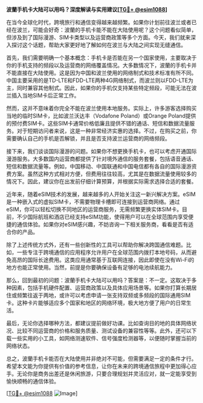 **波蘭手机卡大陆可以用吗？深度解读与实用建议[[TG💪+ @esim1088](https://t.me/s/esim1088)]**

在当今全球化时代，跨境旅行和通信变得越来越频繁。如果你计划前往波兰或者已经在波兰，可能会好奇：波蘭的手机卡能不能在大陆使用呢？这个问题看似简单，但涉及到了国际漫游、SIM卡类型以及运营商政策等多个方面。今天，我们就来深入探讨这个话题，帮助大家更好地了解如何在波兰与大陆之间实现无缝通信。

首先，我们需要明确一个基本概念：手机卡是否能在另一个国家使用，主要取决于你的手机支持的频段以及运营商的网络覆盖情况。大多数情况下，波蘭的手机卡并不能直接在大陆使用。这是因为中国和波兰使用的网络制式和技术标准有所不同。中国主要采用的是TD-LTE和FDD-LTE两种4G网络制式，而波兰则以FDD-LTE为主，同时兼容其他制式。因此，如果你的手机仅支持某些特定频段，可能无法在波兰插入当地SIM卡后正常工作。

然而，这并不意味着你完全不能在波兰使用本地服务。实际上，许多游客选择购买当地的临时SIM卡，比如波兰沃达丰（Vodafone Poland）或Orange Poland提供的预付费SIM卡。这些SIM卡通常价格低廉且提供不错的通话、短信和数据流量服务。对于短期访问者来说，这是一种非常经济实惠的选择。不过，在购买之前，你需要确认自己的手机是否解锁，并且是否支持波兰运营商的网络频段。

接下来，我们谈谈国际漫游的问题。如果你不想更换手机卡，也可以考虑开通国际漫游服务。大多数国内运营商都提供了针对境外通信的服务套餐，包括语音通话、短信和数据流量等。例如，中国移动、中国联通和中国电信都有各自的国际漫游资费方案。虽然这种方式相对方便，但费用往往较高，尤其是在数据流量使用较多的情况下。因此，建议你在出发前仔细计算预算，并根据实际需求选择合适的套餐。

近年来，随着eSIM技术的发展，越来越多的人开始关注这一新兴解决方案。eSIM是一种嵌入式的虚拟SIM卡，不需要物理卡槽即可连接到运营商网络。通过eSIM，你可以轻松切换不同地区的运营商服务，无需频繁更换实体SIM卡。目前，不少国际航班和酒店已经支持eSIM功能，使得用户可以在全球范围内享受便捷的通信体验。如果你对eSIM感兴趣，不妨咨询一下相关服务商，看看是否有适合你的产品。

除了上述传统方式外，还有一些创新性的工具可以帮助你解决跨国通信难题。比如，一些专注于跨境通信的应用程序允许用户在全球范围内拨打本地号码，从而避免高昂的国际长途费用。这类应用通常基于互联网连接，因此即使在没有Wi-Fi的地方也能正常使用。当然，前提是你要确保设备有足够的电池续航能力。

那么，回到最初的问题：波蘭手机卡大陆可以用吗？答案是：不一定。这取决于多种因素，包括手机硬件配置、运营商政策以及具体应用场景等。如果你打算长期居住或频繁往返于两地，或许可以考虑申请一张支持双频或多频段的国际通用SIM卡。这种卡片能够适应多个国家和地区的网络环境，极大地方便了用户的日常生活。

最后，无论你选择哪种方法，都建议提前做好功课。比如查询目的地的具体网络状况、比较不同运营商的价格和服务质量、测试设备的兼容性等等。此外，还可以下载一些实用的小工具，如网络测速软件、信号强度检测器等，以便随时掌握当前的网络状态。

总之，波蘭手机卡能否在大陆使用并非绝对不可能，但需要满足一定的条件才行。希望本文能为你提供有价值的参考信息，让你在未来的跨境通信旅程中更加得心应手。无论你是商务出差还是休闲旅游，只要合理规划并灵活应对，就一定能享受到愉快顺畅的通信体验。

[[TG💪+ @esim1088](https://t.me/s/esim1088) ![Image](https://i.postimg.cc/4NQfJmqS/Snipaste-2025-05-13-00-14-12.png)]